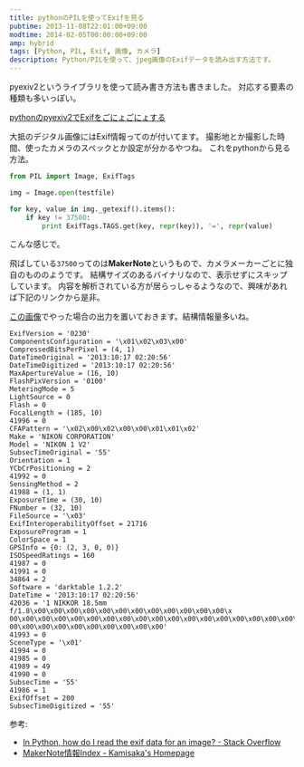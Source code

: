 ```yaml
---
title: pythonのPILを使ってExifを見る
pubtime: 2013-11-08T22:01:00+09:00
modtime: 2014-02-05T00:00:00+09:00
amp: hybrid
tags: [Python, PIL, Exif, 画像, カメラ]
description: Python/PILを使って、jpeg画像のExifデータを読み出す方法です。
---
```


<PS date="2014-02-05" level={1}>

pyexiv2というライブラリを使って読み書き方法も書きました。
対応する要素の種類も多いっぽい。

[pythonのpyexiv2でExifをごにょごにょする](/blog/2014/02/python-pyexiv2)

</PS>

大抵のデジタル画像にはExif情報ってのが付いてます。
撮影地とか撮影した時間、使ったカメラのスペックとか設定が分かるやつね。
これをpythonから見る方法。

``` python
from PIL import Image, ExifTags

img = Image.open(testfile)

for key, value in img._getexif().items():
    if key != 37500:
        print ExifTags.TAGS.get(key, repr(key)), '=', repr(value)
```

こんな感じで。

飛ばしている`37500`ってのは**MakerNote**というもので、カメラメーカーごとに独自のもののようです。
結構サイズのあるバイナリなので、表示せずにスキップしています。
内容を解析されている方が居らっしゃるようなので、興味があれば下記のリンクから是非。

[この画像](/blog/2013/11/DSC_5556_1.jpg)でやった場合の出力を置いておきます。結構情報量多いね。

```
ExifVersion = '0230'
ComponentsConfiguration = '\x01\x02\x03\x00'
CompressedBitsPerPixel = (4, 1)
DateTimeOriginal = '2013:10:17 02:20:56'
DateTimeDigitized = '2013:10:17 02:20:56'
MaxApertureValue = (16, 10)
FlashPixVersion = '0100'
MeteringMode = 5
LightSource = 0
Flash = 0
FocalLength = (185, 10)
41996 = 0
CFAPattern = '\x02\x00\x02\x00\x00\x01\x01\x02'
Make = 'NIKON CORPORATION'
Model = 'NIKON 1 V2'
SubsecTimeOriginal = '55'
Orientation = 1
YCbCrPositioning = 2
41992 = 0
SensingMethod = 2
41988 = (1, 1)
ExposureTime = (30, 10)
FNumber = (32, 10)
FileSource = '\x03'
ExifInteroperabilityOffset = 21716
ExposureProgram = 1
ColorSpace = 1
GPSInfo = {0: (2, 3, 0, 0)}
ISOSpeedRatings = 160
41987 = 0
41991 = 0
34864 = 2
Software = 'darktable 1.2.2'
DateTime = '2013:10:17 02:20:56'
42036 = '1 NIKKOR 18.5mm f/1.8\x00\x00\x00\x00\x00\x00\x00\x00\x00\x00\x00\x00\x
00\x00\x00\x00\x00\x00\x00\x00\x00\x00\x00\x00\x00\x00\x00\x00\x00\x00\x00\x00\x
00\x00\x00\x00\x00\x00\x00\x00\x00\x00'
41993 = 0
SceneType = '\x01'
41994 = 0
41985 = 0
41989 = 49
41990 = 0
SubsecTime = '55'
41986 = 1
ExifOffset = 200
SubsecTimeDigitized = '55'
```

参考:
- [In Python, how do I read the exif data for an image? - Stack Overflow](http://stackoverflow.com/questions/4764932/in-python-how-do-i-read-the-exif-data-for-an-image)
- [MakerNote情報Index - Kamisaka's Homepage](http://homepage3.nifty.com/kamisaka/makernote/)
